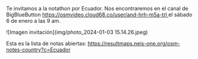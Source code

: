 Te invitamos a la notathon por Ecuador.
Nos encontraremos en el canal de BigBlueButton [https://osmvideo.cloud68.co/user/and-hrh-m5a-trl
](https://osmvideo.cloud68.co/user/and-hrh-m5a-trl) el sábado 6 de enero a las 9 am.

![Imagen invitación](img/photo_2024-01-03 15.14.26.jpeg)

Esta es la lista de notas abiertas: https://resultmaps.neis-one.org/osm-notes-country?c=Ecuador
